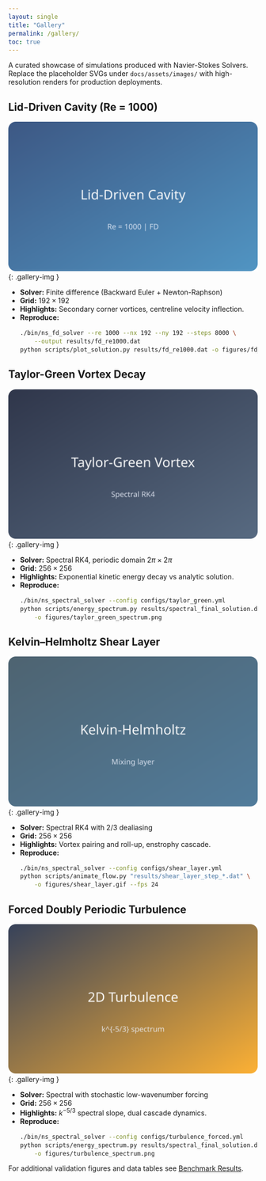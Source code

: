 ```yaml
---
layout: single
title: "Gallery"
permalink: /gallery/
toc: true
---
```


A curated showcase of simulations produced with Navier-Stokes Solvers. Replace the placeholder SVGs under `docs/assets/images/` with high-resolution renders for production deployments.

## Lid-Driven Cavity (Re = 1000)

![Lid-driven cavity](../assets/images/gallery_lid_cavity.svg){: .gallery-img }

- **Solver:** Finite difference (Backward Euler + Newton-Raphson)
- **Grid:** $192 \times 192$
- **Highlights:** Secondary corner vortices, centreline velocity inflection.
- **Reproduce:**
  ```bash
  ./bin/ns_fd_solver --re 1000 --nx 192 --ny 192 --steps 8000 \
      --output results/fd_re1000.dat
  python scripts/plot_solution.py results/fd_re1000.dat -o figures/fd_re1000
  ```

## Taylor-Green Vortex Decay

![Taylor-Green vortex](../assets/images/gallery_taylor_green.svg){: .gallery-img }

- **Solver:** Spectral RK4, periodic domain $2\pi \times 2\pi$
- **Grid:** $256 \times 256$
- **Highlights:** Exponential kinetic energy decay vs analytic solution.
- **Reproduce:**
  ```bash
  ./bin/ns_spectral_solver --config configs/taylor_green.yml
  python scripts/energy_spectrum.py results/spectral_final_solution.dat \
      -o figures/taylor_green_spectrum.png
  ```

## Kelvin–Helmholtz Shear Layer

![Shear layer](../assets/images/gallery_shear_layer.svg){: .gallery-img }

- **Solver:** Spectral RK4 with 2/3 dealiasing
- **Grid:** $256 \times 256$
- **Highlights:** Vortex pairing and roll-up, enstrophy cascade.
- **Reproduce:**
  ```bash
  ./bin/ns_spectral_solver --config configs/shear_layer.yml
  python scripts/animate_flow.py "results/shear_layer_step_*.dat" \
      -o figures/shear_layer.gif --fps 24
  ```

## Forced Doubly Periodic Turbulence

![Forced turbulence](../assets/images/gallery_turbulence.svg){: .gallery-img }

- **Solver:** Spectral with stochastic low-wavenumber forcing
- **Grid:** $256 \times 256$
- **Highlights:** $k^{-5/3}$ spectral slope, dual cascade dynamics.
- **Reproduce:**
  ```bash
  ./bin/ns_spectral_solver --config configs/turbulence_forced.yml
  python scripts/energy_spectrum.py results/spectral_final_solution.dat \
      -o figures/turbulence_spectrum.png
  ```

For additional validation figures and data tables see [Benchmark Results](/benchmark-results/).
